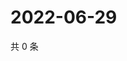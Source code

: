 # 2022-06-29

共 0 条

<!-- BEGIN WEIBO -->
<!-- 最后更新时间 Wed Jun 29 2022 15:00:55 GMT+0800 (China Standard Time) -->

<!-- END WEIBO -->
